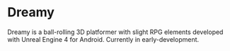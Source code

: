 # Dreamy

Dreamy is a ball-rolling 3D platformer with slight RPG elements developed with Unreal Engine 4 for Android. Currently in early-development.
